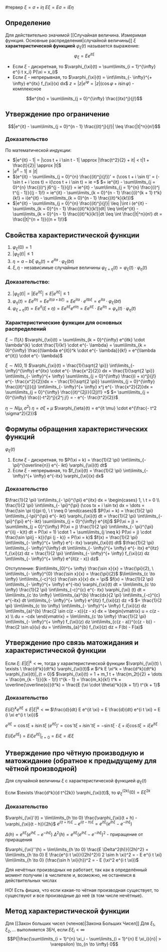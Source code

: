 #тервер 
$\xi = \sigma + i \eta$
$E\xi = E \sigma = i E\eta$

## Определение
Для действительно значимой [[Случайная величина. Измеримая функция. Основные распределения|случайной величины]] $\xi$ **характеристической функцией** $\varphi_{\xi}(t)$ называется выражение: $$\varphi_{\xi} = E e^{i t \xi}$$
- Если $\xi$ - дискретная, то $\varphi_{\xi}(t) = \sum\limits_{i = 1}^{\infty} e^{i t x_i} P(\xi = x_i)$
- Если $\xi$ - непрерывная, то $\varphi_{\xi}(t) = \int\limits_{- \infty}^{+ \infty} e^{itx} f_{\xi}(x) dx$
$z = |z| e^{i \varphi} = |z| (\cos \varphi + i \sin \varphi)$ - комплексное

$$e^{itx} = \sum\limits_{j = 0}^{\infty} \frac{(itx)^j}{j!}$$

## Утверждение про ограничение
$$|e^{it} - \sum\limits_{j = 0}^{n - 1} \frac{(it)^j}{j!}| \leq \frac{|t|^n}{n!}$$
### Доказательство
По математической индукции:
- $|e^{it} - 1| = |\cos t + i \sin t - 1| \approx |\frac{t^2}{2} + it| < t|1 + \frac{t}{2}| \approx |t|$
- $|e^{it} - 1| \leq |t|$
- $(e^{it} - \sum\limits_{j = 0}^{n} \frac{(it)^j}{j!})' = (\cos t + i \sin t)' = (- \sin t + i \cos t) = i(\cos t + i \sin t) = ie =$
	$= ie^{it} - \sum\limits_{j = 0}^{n} \frac{(i)^j j6^{j - 1}}{j!} = ie^{it} - \sum\limits_{j = 1}^{n} \frac{(i)^j t^{j - 1}}{(j - 1)!} = ie^{it} - \sum\limits_{k = 0}^{n - 1} \frac{(i)^{k + 1} t^k}{k!} = i(e^{it} - \sum\limits_{k = 0}^{n - 1} \frac{(it)^k}{k!})$
- $|e^{it} - \sum\limits_{j = 0}^{n} \frac{(it)^j}{j!}| \leq |\int i (e^{it} - \sum\limits_{k = 0}^{n - 1} \frac{(it)^k}{k!})dt| \leq \int|e^{it} - \sum\limits_{k = 0}^{n - 1} \frac{(it)^k}{k!}|dt \leq \int \frac{|t|^n}{n!} dt = \frac{|t|^{n + 1}}{(n + 1)!}$

## Свойства характеристической функции
1) $\varphi_{\xi}(0) = 1$
2) $|\varphi_{\xi}(t)| \leq 1$
3) $\eta = a - b \xi$
	$\varphi_{\eta}(t) = e^{ita} \cdot \varphi_{\xi}(bt)$
4) $\xi, \eta$ - независимые случайные величины
	$\varphi_{\xi + \eta}(t) = \varphi_{\xi}(t) \cdot \varphi_{\eta}(t)$

### Доказательство:
2) $|\varphi_{\xi}(t)| = |E e^{it \xi}| \leq E|e^{it \xi}| \leq 1$
3) $\varphi_{\eta}(t) = E e^{it \eta} = E e^{it (a + b \xi)} = E e^{ita} \cdot e^{it b \xi} = e^{ita} \cdot \varphi_{\xi}(bt)$
4) $\varphi_{\xi + \eta}(t) = E e^{it}(\xi + \eta) = E e^{it \xi} e^{et \eta} = E e^{it \xi} \cdot E e^{it \eta} = \varphi_{x}(t) \cdot \varphi_{\eta}(t)$

### Характеристические функции для основных распределений
$\xi \sim \prod(\lambda)$
$\varphi_{\xi}(t) = \sum\limits_{k = 0}^{\infty} e^{itk} \cdot \lambda^{k} \cdot \frac{1}{k!} \cdot e^{- \lambda} = \sum\limits_{k = 0}^{\infty} \frac{(\lambda e^{it})^k \cdot e^{- \lambda}}{k!} = e^{\lambda e^{it}} \cdot e^{- \lambda}$

$\xi \sim N(0, 1)$
$\varphi_{\xi}(t) = \frac{1}{\sqrt{2 \pi}} \int\limits_{- \infty}^{\infty} e^{itx} \cdot e^{- \frac{x^2}{2}} dx = \frac{1}{\sqrt{2 \pi}} \int\limits_{- \infty}^{+ \infty} \sum\limits_{j = 0}^{\infty} \frac{(i + x)^j}{j!} e^{- \frac{x^2}{2}}dx = - \frac{1}{\sqrt{2 \pi}} \sum\limits_{j = 0}^{\infty} \frac{(it)^{j}}{j} \int\limits_{- \infty}^{+ \infty} x^j e^{- \frac{x^2}{2}}dx = \sum\limits_{j = 0}^{\infty} \frac{(it)^{2j}}{(2j)!!} =$
$= \sum\limits_{j = 0}^{\infty} \frac{(-t^2)^j}{2^j j!} = - e^{- \frac{t^2}{2}}$

$\eta \sim N(\mu, \sigma^2)$
$\eta = \sigma \xi + \mu$
$\varphi_{\eta}(t) = e^{it \mu} \cdot e^{\frac{- t^2 \sigma^2}{2}}$

##  Формулы обращения характеристических функций
$\varphi_{\xi}(t)$
1) Если $\xi$ - дискретная, то $P(\xi = k) = \frac{1}{2 \pi} \int\limits_{- \pi}^{\overline{n}} e^{- ikt} \varphi_{\xi}(t) dt$
2) Если $\xi$ - непрерывная, то $f_{\xi}(t) = \frac{1}{2 \pi} \int\limits_{- \infty}^{+ \infty} e^{-itx} \varphi_{\xi}(x) dx$

### Доказательство
$\frac{1}{2 \pi} \int\limits_{- \pi}^{\pi} e^{itx} dx = \begin{cases} 1, \ t = 0 \\ \frac{1}{2 \pi} \int\limits_{- \pi}^{\pi} (\cos tx + i \sin tx) dx = \dots = \frac{\sin \pi t}{pi t}, \ t \neq 0  \end{cases}$
$P(\xi = k) = \frac{1}{2 \pi} \int\limits_{-\pi}^{\pi} e^{- ikt} \varphi_{\xi}(t) dt = \frac{1}{2 \pi} \int\limits_{- \pi}^{\pi} e^{- ikt} \sum\limits_{j = 0}^{\infty} e^{itj}$
$P(\xi = j) = \sum\limits_{j = 0}^{\infty} P(\xi = j) \frac{1}{2 \pi} \int\limits_{- \pi}^{\pi} e^{i(j - k)t} dt = P(\xi = 1) \cdot 1 + \sum\limits_{j \neq k} P(\xi = j) \cdot \frac{\sin \pi(j - k)}{\pi (j - k)} = P(\xi = k)$
$f(x) = \frac{1}{2 \pi} \int\limits_{- \infty}^{+ \infty} e^{- itx} \varphi_{\xi}(t) dt$
$\frac{1}{2 \pi} \int\limits_{- \infty}^{\infty} dt \int\limits_{- \infty}^{+ \infty} e^{- itx} e^{itz} f_{\xi}(z) dz = \frac{1}{2 \pi} \int\limits_{- \infty}^{+ \infty} f_{\xi}(z) dz \int\limits_{- \infty}^{+ \infty} e^{it(z - x)} dz$

Отступление: $\int\limits_{0}^{+ \infty} \frac{\sin x}{x} = \frac{\pi}{2}, \ \int\limits_{- \infty}^{0} \frac{\sin x}{x} = \frac{\pi}{2}$
$\lim\limits_{c \to \infty} \int\limits_{-c}^{c} \frac{\sin x}{x} dx = \pi$
$f(x) = \frac{1}{2 \pi} \int\limits_{- \infty}^{+ \infty} e^{-itx} \varphi_{\xi}(t) dt = \lim\limits_{c \to \infty} \frac{1}{2 \pi} \int\limits_{-c}^{c} e^{- itx} \varphi_{\xi} (t) dt = \lim\limits_{c \to \infty} \int\limits_{a}^{b} \frac{dx}{2 \pi} \int\limits_{-c}^{c} e^{-itx} dt \int\limits_{- \infty}^{+ \infty} e^{itz} f_{\xi}(z) dz =$
$= \frac{1}{2 \pi} \lim\limits_{c \to \infty} \int\limits_{- \infty}^{+ \infty} f_{\xi}(z) dz \int\limits_{a}^{b} \frac{2 \sin c(z - x)}{z - x} dx = \begin{vmatrix} u = c(z - x) \\ du = -cdx \end{vmatrix} = \lim\limits_{c \to \infty} \frac{1}{2 \pi} \int\limits_{- \infty}^{+ \infty} f_{\xi}(z) dz \int\limits_{c(z - a)}^{c(z - b)} - \frac{2 \sin u}{u} du = \int\limits_{a}^{b} f_{\xi}(z) dz = F(b) - F(a)$

## Утверждение про связь матожидания и характеристической функции
Если $\xi: \ E|\xi|^k < \infty$, тогда у характеристической функции $\varphi_{\xi}(t) \ \exists \ \frac{d^k}{dt^k} \varphi_{\xi}(t)$ и $i^k E \xi^k = \frac{d^k}{dt^k} \varphi_{\xi}(t)|_{t = 0}$
$\varphi_{\xi}(t) = 1 + m_1 t + \frac{m_2t}{2} + \dots + \frac{m_{k - 1}}{(k - 1)!} t^{k - 1} + \frac{m_k}{k!} t^k + \overline{\overline{o}}(t^k) = \frac{E (\xi \cdot \theta)^k}{(k + 1)!} t^{k + 1}$

### Доказательство
$E(i \xi)^k e^{i t \xi} \leq E|\xi|^k < \infty$
$\frac{d}{dt} E e^{it \xi} = E \frac{d}{dt} e^{i t \xi} = E (i \xi  e^{i t \xi})$

$e^{i t \xi} = \cos t \xi + i \sin t \xi$
$(e^{i t \xi})' = \cos' t \xi + i \sin' t \xi = - \sin t \xi \cdot \xi + i \xi \cos t \xi = i \xi e^{i t \xi}$

$E (i \xi  e^{i t \xi}) = E i \xi e^{i t \xi}|_{t = 0} = E i \xi = i E \xi$

## Утверждение про чётную производную и матожидание (обратное к предыдущему для чётной производной)
Для случайной величины $\xi$ с характеристической функцией $\varphi_{\xi}(t)$

Если $\exists \frac{d^k}{d t^{2k}} \varphi_{\xi}(t)$, то $\varphi_{\xi}^{(2k)}(0) = E \xi^{2k}$

### Доказательство
$\varphi_{\xi}'(t) = \lim\limits_{h \to 0} \frac{\varphi_{\xi}(t + h) - \varphi_{\xi}(t - h)}{2h}$
$e^{i(t + h) \xi} - e^{i(t - h) \xi} = e^{i t \xi} (e^{ih \xi} - e^{-ih \xi})$

$\Delta(h) = e^{i t \xi} (e^{ih \xi} - e^{-ih \xi})$
$\Delta^2(h) = e^{i t \xi} (e^{ih \xi} - e^{-ih \xi})^2$ - приращение от приращения

$\varphi_{\xi}''(h) = \lim\limits_{h \to 0} \frac{E \Delta^2(h)}{(2h)^2} = \lim\limits_{h \to 0} E \frac{e^{i t \xi}}{(2h)^2}(i 2 \sim h \xi)^2 = - E e^{i t \xi} \lim\limits_{h \to 0} (\frac{\sin h \xi}{h})^2 = - E (\xi^2 e^{i t \xi})$

Для нечётных производных не работает, так как в определённый момент получим i в числителе и, возможно, не останемся в действительных числах

НО! Есть фишка, что если какая-то чётная производная существует, то существуют и все производные до неё (в том числе нечётные).

## Метод характеристической функции
Для [[Закон больших чисел (членов)|Закона Больших Чисел]]
Для $\xi_1, \xi_2, \dots$ выполняется ЗБЧ, если $E \xi_i < \infty$
$$P(|\frac{\sum\limits_{i = 1}^{n} \xi_i - \sum\limits_{i = 1}^{n} E \xi_i}{n}| > \varepsilon) \to_{n \to \infty} 0$$